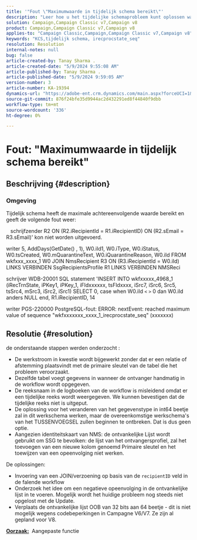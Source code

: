 ```yaml
---
title: '"Fout \"Maximumwaarde in tijdelijk schema bereikt\"'
description: "Leer hoe u het tijdelijke schemaprobleem kunt oplossen waarbij de maximale waarde op volgorde is bereikt en een fout wordt weergegeven."
solution: Campaign,Campaign Classic v7,Campaign v8
product: Campaign,Campaign Classic v7,Campaign v8
applies-to: "Campaign Classic,Campaign,Campaign Classic v7,Campaign v8"
keywords: "KCS,tijdelijk schema, irecprocstate_seq"
resolution: Resolution
internal-notes: null
bug: false
article-created-by: Tanay Sharma .
article-created-date: "5/9/2024 9:55:08 AM"
article-published-by: Tanay Sharma .
article-published-date: "5/9/2024 9:59:05 AM"
version-number: 3
article-number: KA-19394
dynamics-url: "https://adobe-ent.crm.dynamics.com/main.aspx?forceUCI=1&pagetype=entityrecord&etn=knowledgearticle&id=9453d232-ea0d-ef11-9f8a-6045bd0201f5"
source-git-commit: 876f24bfe35d9944ac2d432291ed8f44840f9dbb
workflow-type: tm+mt
source-wordcount: '336'
ht-degree: 0%

---
```


# Fout: &quot;Maximumwaarde in tijdelijk schema bereikt&quot;

## Beschrijving {#description}


### <b>Omgeving</b>

Tijdelijk schema heeft de maximale achtereenvolgende waarde bereikt en geeft de volgende fout weer:

   schrijfzender R2 ON (R2.iRecipientId = R1.iRecipientID) ON (R2.sEmail = R3.sEmail)&#39; kon niet worden uitgevoerd.

writer 5, AddDays(GetDate() , 1), W0.iId1, W0.iType, W0.iStatus, W0.tsCreated, W0.mQuarantineText, W0.iQuarantineReason, W0.iId FROM wkfxxx_xxxx_1 W0 JOIN NmsRecipient R3 ON (R3.iRecipientId = W0.iId) LINKS VERBINDEN SsgRecipientsProfile R1 LINKS VERBINDEN NMSReci

schrijver WDB-20001 SQL statement &#39;INSERT INTO wkfxxxxx_4968_1 (iRecTrnState, iPKey1, iPKey_1, iFldxxxxxx, tsFldxxxx, iSrc7, iSrc6, Src5, tsSrc4, mSrc3, iSrc2, iSrc1) SELECT 0, case when W0.iId `<` `>`  0 dan W0.iId anders NULL end, R1.iRecipientID, 14

writer PGS-220000 PostgreSQL-fout: ERROR: nextEvent: reached maximum value of sequence &quot;wkfxxxxxxx_xxxx_1_irecprocstate_seq&quot; (xxxxxxx)


## Resolutie {#resolution}


de onderstaande stappen werden onderzocht :

- De werkstroom in kwestie wordt bijgewerkt zonder dat er een relatie of afstemming plaatsvindt met de primaire sleutel van de tabel die het probleem veroorzaakt.
- Dezelfde tabel voegt gegevens in wanneer de ontvanger handmatig in de workflow wordt opgegeven.
- De reeksnaam in de logboeken van de workflow is misleidend omdat er een tijdelijke reeks wordt weergegeven. We kunnen bevestigen dat de tijdelijke reeks niet is uitgeput.
- De oplossing voor het veranderen van het gegevenstype in int64 beetje zal in dit werkschema werken, maar de overeenkomstige werkschema&#39;s van het TUSSENVOEGSEL zullen beginnen te ontbreken. Dat is dus geen optie.
- Aangezien identiteitskaart van NMS: de ontvankelijke Lijst wordt gebruikt om SSG te bevolken: de lijst van het ontvangersprofiel, zal het toevoegen van een nieuwe kolom genoemd Primaire sleutel en het toewijzen van een opeenvolging niet werken.


De oplossingen:

- Invoering van een JOIN/verzoening op basis van de `recipientID` veld in de falende workflow
- Onderzoek het idee om een negatieve opeenvolging in de ontvankelijke lijst in te voeren. Mogelijk wordt het huidige probleem nog steeds niet opgelost met de Update.
- Verplaats de ontvankelijke lijst OOB van 32 bits aan 64 beetje - dit is niet mogelijk wegens codebeperkingen in Campagne V6/V7. Ze zijn al gepland voor V8.




<b><u>Oorzaak:</u></b>  Aangepaste functie


